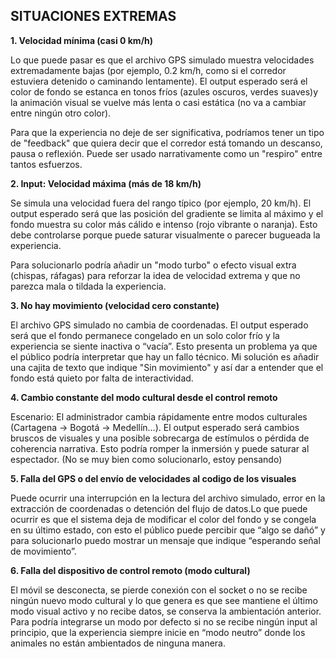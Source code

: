 SITUACIONES EXTREMAS
-

**1. Velocidad mínima (casi 0 km/h)**

Lo que puede pasar es que el archivo GPS simulado muestra velocidades extremadamente bajas (por ejemplo, 0.2 km/h, como si el corredor estuviera detenido o caminando lentamente). El output esperado será el color de fondo se estanca en tonos fríos (azules oscuros, verdes suaves)y la animación visual se vuelve más lenta o casi estática (no va a cambiar entre ningún otro color).

Para que la experiencia no deje de ser significativa, podríamos tener un tipo de "feedback" que quiera decir que el corredor está tomando un descanso, pausa o reflexión. Puede ser usado narrativamente como un "respiro" entre tantos esfuerzos.


**2. Input: Velocidad máxima (más de 18 km/h)**

Se simula una velocidad fuera del rango típico (por ejemplo, 20 km/h). El output esperado será que las posición del gradiente se limita al máximo y el fondo muestra su color más cálido e intenso (rojo vibrante o naranja). Esto debe controlarse porque puede saturar visualmente o parecer bugueada la experiencia.

Para solucionarlo podría añadir un "modo turbo" o efecto visual extra (chispas, ráfagas) para reforzar la idea de velocidad extrema y que no parezca mala o tildada la experiencia.


**3. No hay movimiento (velocidad cero constante)**

El archivo GPS simulado no cambia de coordenadas. El output esperado será que el fondo permanece congelado en un solo color frío y la experiencia se siente inactiva o “vacía”. Esto presenta un problema ya que el público podría interpretar que hay un fallo técnico. Mi solución es añadir una cajita de texto que indique "Sin movimiento" y así dar a entender que el fondo está quieto por falta de interactividad.

**4. Cambio constante del modo cultural desde el control remoto**
   
Escenario: El administrador cambia rápidamente entre modos culturales (Cartagena → Bogotá → Medellín…). El output esperado será cambios bruscos de visuales y una posible sobrecarga de estímulos o pérdida de coherencia narrativa. Esto podría romper la inmersión y puede saturar al espectador. (No se muy bien como solucionarlo, estoy pensando)

**5. Falla del GPS o del envío de velocidades al codigo de los visuales**
   
Puede ocurrir una interrupción en la lectura del archivo simulado, error en la extracción de coordenadas o detención del flujo de datos.Lo que puede ocurrir es que el sistema deja de modificar el color del fondo y se congela en su último estado, con esto el público puede percibir que “algo se dañó” y para solucionarlo puedo mostrar un mensaje que indique “esperando señal de movimiento”.

**6.  Falla del dispositivo de control remoto (modo cultural)**

El móvil se desconecta, se pierde conexión con el socket o no se recibe ningún nuevo modo cultural y lo que genera es que see mantiene el último modo visual activo y no recibe datos, se conserva la ambientación anterior. Para podría integrarse un modo por defecto si no se recibe ningún input al principio, que la experiencia siempre inicie en “modo neutro” donde los animales no están ambientados de ninguna manera.
